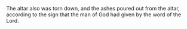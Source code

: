 The altar also was torn down, and the ashes poured out from the altar, according to the sign that the man of God had given by the word of the Lord.
